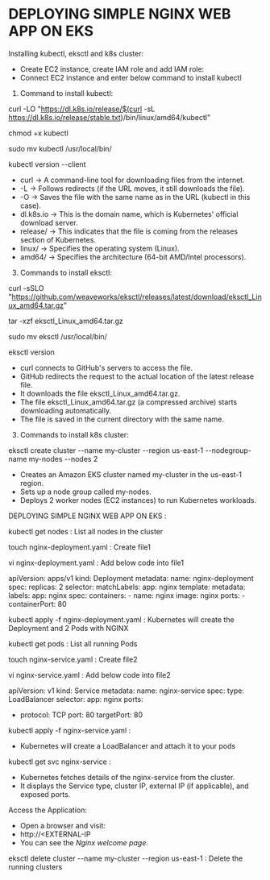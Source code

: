 # DEPLOYING SIMPLE NGINX WEB APP ON EKS
Installing kubectl, eksctl and k8s cluster:
-	Create EC2 instance, create IAM role and add IAM role:
-	Connect EC2 instance and enter below command to install kubectl

1.	Command to install kubectl:
   
curl -LO "https://dl.k8s.io/release/$(curl -sL https://dl.k8s.io/release/stable.txt)/bin/linux/amd64/kubectl"

chmod +x kubectl

sudo mv kubectl /usr/local/bin/

kubectl version --client

-	curl → A command-line tool for downloading files from the internet.
-	-L → Follows redirects (if the URL moves, it still downloads the file).
-	-O → Saves the file with the same name as in the URL (kubectl in this case).
-	dl.k8s.io → This is the domain name, which is Kubernetes' official download server.
-	release/ → This indicates that the file is coming from the releases section of Kubernetes.
-	linux/ → Specifies the operating system (Linux).
-	amd64/ → Specifies the architecture (64-bit AMD/Intel processors).


3.	Commands to install eksctl:
   
curl -sSLO "https://github.com/weaveworks/eksctl/releases/latest/download/eksctl_Linux_amd64.tar.gz"

tar -xzf eksctl_Linux_amd64.tar.gz

sudo mv eksctl /usr/local/bin/

eksctl version

-	curl connects to GitHub's servers to access the file.
-	GitHub redirects the request to the actual location of the latest release file.
-	It downloads the file eksctl_Linux_amd64.tar.gz.
-	The file eksctl_Linux_amd64.tar.gz (a compressed archive) starts downloading automatically.
-	The file is saved in the current directory with the same name.

 

3.	Commands to install k8s cluster:

eksctl create cluster --name my-cluster --region us-east-1 --nodegroup-name my-nodes --nodes 2

-	Creates an Amazon EKS cluster named my-cluster in the us-east-1 region.
-	Sets up a node group called my-nodes.
-	Deploys 2 worker nodes (EC2 instances) to run Kubernetes workloads.


DEPLOYING SIMPLE NGINX WEB APP ON EKS :

kubectl get nodes				: 	List all nodes in the cluster

touch nginx-deployment.yaml   		: 	Create file1

vi nginx-deployment.yaml 			:	Add below code into file1


apiVersion: apps/v1
kind: Deployment
metadata:
  name: nginx-deployment
spec:
  replicas: 2
  selector:
    matchLabels:
      app: nginx
  template:
    metadata:
      labels:
        app: nginx
    spec:
      containers:
      - name: nginx
        image: nginx
        ports:
        - containerPort: 80
        
        
kubectl apply -f nginx-deployment.yaml	: 	Kubernetes will create the Deployment and 2 Pods with NGINX	

kubectl get pods				:	List all running Pods

touch nginx-service.yaml			: 	Create file2

vi nginx-service.yaml 				:	Add below code into file2


apiVersion: v1
kind: Service
metadata:
  name: nginx-service
spec:
  type: LoadBalancer
  selector:
    app: nginx
  ports:
  - protocol: TCP
    port: 80
    targetPort: 80
    

kubectl apply -f nginx-service.yaml		: 	

-	Kubernetes will create a LoadBalancer and attach it to your pods
  
kubectl get svc nginx-service			:

-	Kubernetes fetches details of the nginx-service from the cluster.
-	It displays the Service type, cluster IP, external IP (if applicable), and exposed ports.

Access the Application:

-	Open a browser and visit:
-	http://<EXTERNAL-IP
-	You can see the *Nginx welcome page*.


eksctl delete cluster --name my-cluster --region us-east-1  : Delete the running clusters



